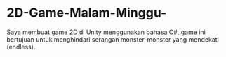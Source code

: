 # 2D-Game-Malam-Minggu-
Saya membuat game 2D di Unity menggunakan bahasa C#, game ini bertujuan untuk menghindari serangan monster-monster yang mendekati (endless).
